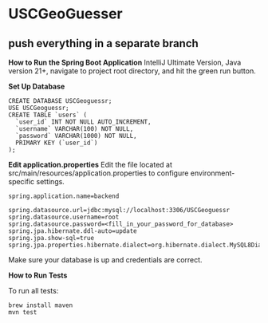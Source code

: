 # USCGeoGuesser
## push everything in a separate branch

**How to Run the Spring Boot Application**
IntelliJ Ultimate Version, Java version 21+, navigate to project root directory, and hit the green run button. 

**Set Up Database**
```
CREATE DATABASE USCGeoguessr;
USE USCGeoguessr; 
CREATE TABLE `users` (
  `user_id` INT NOT NULL AUTO_INCREMENT,
  `username` VARCHAR(100) NOT NULL,
  `password` VARCHAR(1000) NOT NULL,
  PRIMARY KEY (`user_id`)
);
```


**Edit application.properties**
Edit the file located at src/main/resources/application.properties to configure environment-specific settings.
```
spring.application.name=backend

spring.datasource.url=jdbc:mysql://localhost:3306/USCGeoguessr
spring.datasource.username=root
spring.datasource.password=<fill_in_your_password_for_database>
spring.jpa.hibernate.ddl-auto=update
spring.jpa.show-sql=true
spring.jpa.properties.hibernate.dialect=org.hibernate.dialect.MySQL8Dialect
```
Make sure your database is up and credentials are correct.

**How to Run Tests**

To run all tests:

```
brew install maven
mvn test
